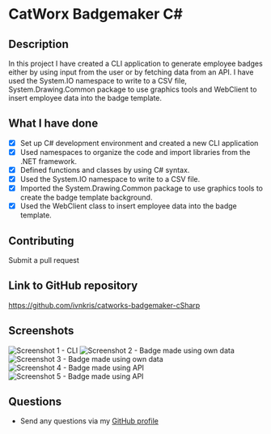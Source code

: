 # CatWorx Badgemaker C#

## Description

In this project I have created a CLI application to generate employee badges either by using input from the user or by fetching data from an API. I have used the System.IO namespace to write to a CSV file, System.Drawing.Common package to use graphics tools and WebClient to insert employee data into the badge template.

## What I have done

- [x] Set up C# development environment and created a new CLI application
- [x] Used namespaces to organize the code and import libraries from the .NET framework.
- [x] Defined functions and classes by using C# syntax.
- [x] Used the System.IO namespace to write to a CSV file.
- [x] Imported the System.Drawing.Common package to use graphics tools to create the badge template background.
- [x] Used the WebClient class to insert employee data into the badge template.

## Contributing

Submit a pull request

## Link to GitHub repository

https://github.com/ivnkris/catworks-badgemaker-cSharp

## Screenshots

![Screenshot 1 - CLI](./screenshots/screenshot-1.PNG)
![Screenshot 2 - Badge made using own data](./screenshots/screenshot-2.png)
![Screenshot 3 - Badge made using own data](./screenshots/screenshot-3.png)
![Screenshot 4 - Badge made using API](./screenshots/screenshot-4.png)
![Screenshot 5 - Badge made using API](./screenshots/screenshot-5.png)

## Questions

- Send any questions via my [GitHub profile](https://github.com/ivnkris)
